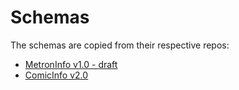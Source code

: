 # Schemas

The schemas are copied from their respective repos:

- [MetronInfo v1.0 - draft](https://github.com/Metron-Project/metroninfo/blob/8309db05b0825f39390125ec019a73ce34f03e0a/drafts/v1.0/MetronInfo.xsd)
- [ComicInfo v2.0](https://github.com/anansi-project/comicinfo/blob/9c3ebc1984711c83c71a729319b43d2f81d461e4/schema/v2.0/ComicInfo.xsd)
